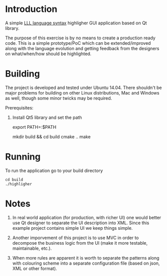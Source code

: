 
# Introduction

A simple [LLL language syntax](https://github.com/ethereum/cpp-ethereum/wiki/LLL-PoC-6) highligher GUI application based on Qt library.

The purpose of this exercise is by no means to create a production ready code.
This is a simple prototype/PoC which can be extended/improved along with the
language evolution and getting feedback from the designers on what/when/how
should be highlighted.

# Building

The project is developed and tested under Ubuntu 14.04.  There shouldn't be
major problems for building on other Linux distributions, Mac and Windows as
well, though some minor twicks may be required.

Prerequisites:

1. Install Qt5 library and set the path

    export PATH=<Qt5 path>:$PATH

    mkdir build && cd build
    cmake ..
    make

# Running

To run the application go to your build directory

    cd build
    ./highligher

# Notes

1. In real world application (for production, with richer UI) one would better
use Qt designer to separate the UI description into XML.  Since this example
project contains simple UI we keep things simple.

2. Another imporvement of this project is to use MVC in order to decompose the
business logic from the UI (make it more testable, maintainable, etc.).

3. When more rules are apparent it is worth to separate the patterns along with
colouring scheme into a separate configuration file (based on json, XML or
other format).
